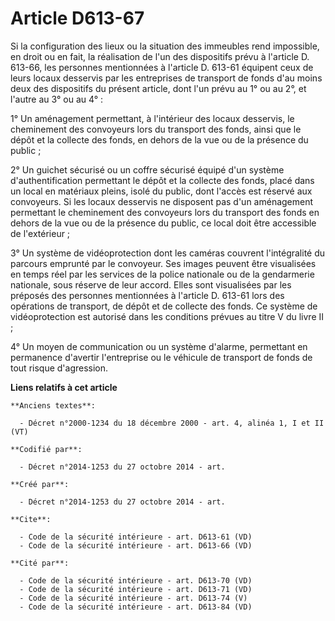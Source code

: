 # Article D613-67

Si la configuration des lieux ou la situation des immeubles rend impossible, en droit ou en fait, la réalisation de l'un des
dispositifs prévu à l'article D. 613-66, les personnes mentionnées à l'article D. 613-61 équipent ceux de leurs locaux
desservis par les entreprises de transport de fonds d'au moins deux des dispositifs du présent article, dont l'un prévu au 1°
ou au 2°, et l'autre au 3° ou au 4° : 

1° Un aménagement permettant, à l'intérieur des locaux desservis, le cheminement des convoyeurs lors du transport des fonds,
ainsi que le dépôt et la collecte des fonds, en dehors de la vue ou de la présence du public ; 

2° Un guichet sécurisé ou un coffre sécurisé équipé d'un système d'authentification permettant le dépôt et la collecte des
fonds, placé dans un local en matériaux pleins, isolé du public, dont l'accès est réservé aux convoyeurs. Si les locaux
desservis ne disposent pas d'un aménagement permettant le cheminement des convoyeurs lors du transport des fonds en dehors de
la vue ou de la présence du public, ce local doit être accessible de l'extérieur ; 

3° Un système de vidéoprotection dont les caméras couvrent l'intégralité du parcours emprunté par le convoyeur. Ses images
peuvent être visualisées en temps réel par les services de la police nationale ou de la gendarmerie nationale, sous réserve
de leur accord. Elles sont visualisées par les préposés des personnes mentionnées à l'article D. 613-61 lors des opérations
de transport, de dépôt et de collecte des fonds. Ce système de vidéoprotection est autorisé dans les conditions prévues au
titre V du livre II ; 

4° Un moyen de communication ou un système d'alarme, permettant en permanence d'avertir l'entreprise ou le véhicule de
transport de fonds de tout risque d'agression.

**Liens relatifs à cet article**

	**Anciens textes**:

	  - Décret n°2000-1234 du 18 décembre 2000 - art. 4, alinéa 1, I et II (VT)

	**Codifié par**:

	  - Décret n°2014-1253 du 27 octobre 2014 - art.

	**Créé par**:

	  - Décret n°2014-1253 du 27 octobre 2014 - art.

	**Cite**:

	  - Code de la sécurité intérieure - art. D613-61 (VD)
	  - Code de la sécurité intérieure - art. D613-66 (VD)

	**Cité par**:

	  - Code de la sécurité intérieure - art. D613-70 (VD)
	  - Code de la sécurité intérieure - art. D613-71 (VD)
	  - Code de la sécurité intérieure - art. D613-74 (V)
	  - Code de la sécurité intérieure - art. D613-84 (VD)
